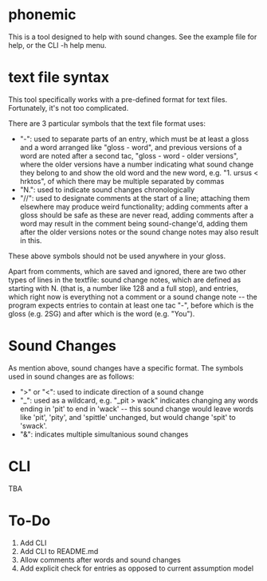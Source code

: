 # phonemic

This is a tool designed to help with sound changes. See the example file for help, or the CLI -h help menu.

# text file syntax

This tool specifically works with a pre-defined format for text files. Fortunately, it's not too complicated.

There are 3 particular symbols that the text file format uses:

- "-": used to separate parts of an entry, which must be at least a gloss and a word arranged like "gloss - word", and previous versions of a word are noted after a second tac, "gloss - word - older versions", where the older versions have a number indicating what sound change they belong to and show the old word and the new word, e.g. "1. ursus < hrktos", of which there may be multiple separated by commas
- "N.": used to indicate sound changes chronologically 
- "//": used to designate comments at the start of a line; attaching them elsewhere may produce weird functionality; adding comments after a gloss should be safe as these are never read, adding comments after a word may result in the comment being sound-change'd, adding them after the older versions notes or the sound change notes may also result in this.

These above symbols should not be used anywhere in your gloss. 

Apart from comments, which are saved and ignored, there are two other types of lines in the textfile: sound change notes, which are defined as starting with N. (that is, a number like 128 and a full stop), and entries, which right now is everything not a comment or a sound change note -- the program expects entries to contain at least one tac "-", before which is the gloss (e.g. 2SG) and after which is the word (e.g. "You").

# Sound Changes

As mention above, sound changes have a specific format. The symbols used in sound changes are as follows:

- ">" or "<": used to indicate direction of a sound change
- "\_": used as a wildcard, e.g. "\_pit > wack" indicates changing any words ending in 'pit' to end in 'wack' -- this sound change would leave words like 'pit', 'pity', and 'spittle' unchanged, but would change 'spit' to 'swack'.
- "&": indicates multiple simultanious sound changes

# CLI

TBA

# To-Do
1. Add CLI
2. Add CLI to README.md
3. Allow comments after words and sound changes
4. Add explicit check for entries as opposed to current assumption model